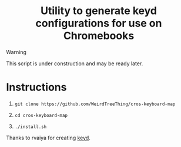 <h1 align="center">Utility to generate keyd configurations for use on Chromebooks</h1>

> [!WARNING]
> This script is under construction and may be ready later.

# Instructions
1.     git clone https://github.com/WeirdTreeThing/cros-keyboard-map
2.     cd cros-keyboard-map
3.     ./install.sh

Thanks to rvaiya for creating [keyd](https://github.com/rvaiya/keyd).
